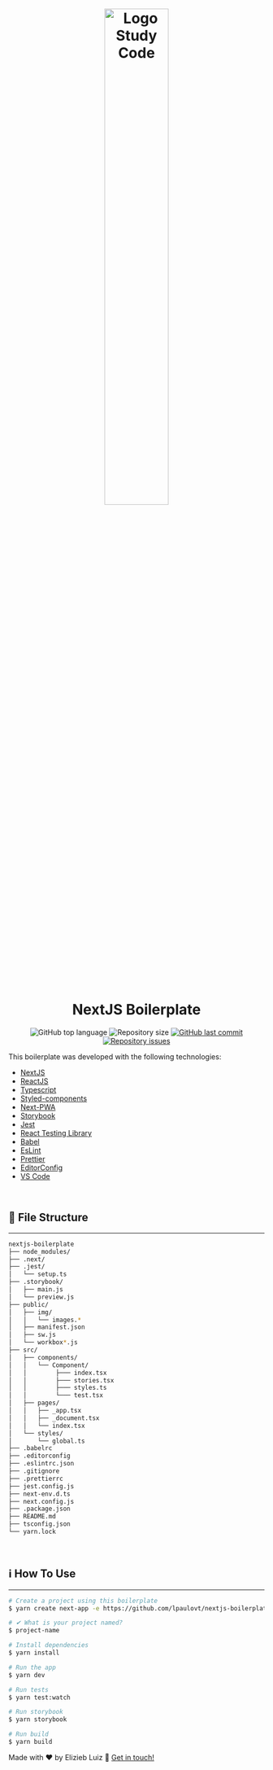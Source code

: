 <h1 align="center">
    <img alt="Logo Study Code" src="https://miro.medium.com/max/1000/1*htbUdWgFQ3a94PMEvBr_hQ.png" width="50%"
/>
    <br>
    NextJS Boilerplate
</h1>

<p align="center">
  <img alt="GitHub top language" src="https://img.shields.io/github/languages/top/lpaulovt/nextjs-boilerplate.svg">
  <img alt="Repository size" src="https://img.shields.io/github/repo-size/lpaulovt/nextjs-boilerplate.svg">
  <a href="https://github.com/lpaulovt/nextjs-boilerplater/commits/master">
    <img alt="GitHub last commit" src="https://img.shields.io/github/last-commit/lpaulovt/nextjs-boilerplate.svg">
  </a>

  <a href="https://github.com/lpaulovt/nextjs-boilerplate/issues">
    <img alt="Repository issues" src="https://img.shields.io/github/issues/lpaulovt/nextjs-boilerplate.svg">
  </a>
</p>

This boilerplate was developed with the following technologies:

- [NextJS]()
- [ReactJS]()
- [Typescript]()
- [Styled-components](https://www.styled-components.com/)
- [Next-PWA]()
- [Storybook]()
- [Jest]()
- [React Testing Library]()
- [Babel]()
- [EsLint]()
- [Prettier]()
- [EditorConfig]()
- [VS Code](vscode)

<br>

## :memo: File Structure

---

```bash
nextjs-boilerplate
├── node_modules/
├── .next/
├── .jest/
│   └── setup.ts
├── .storybook/
│   ├── main.js
│   └── preview.js
├── public/
│   ├── img/
│   │   └── images.*
│   ├── manifest.json
│   ├── sw.js
│   └── workbox*.js
├── src/
│   ├── components/
│   │   └── Component/
│   │        ├─── index.tsx
│   │        ├─── stories.tsx
│   │        ├─── styles.ts
│   │        └─── test.tsx
│   ├── pages/
│   │   ├── _app.tsx
│   │   ├── _document.tsx
│   │   └── index.tsx
│   └── styles/
│       └── global.ts
├── .babelrc
├── .editorconfig
├── .eslintrc.json
├── .gitignore
├── .prettierrc
├── jest.config.js
├── next-env.d.ts
├── next.config.js
├── .package.json
├── README.md
├── tsconfig.json
└── yarn.lock
```

<br>

## :information_source: How To Use

---

```bash
# Create a project using this boilerplate
$ yarn create next-app -e https://github.com/lpaulovt/nextjs-boilerplate

# ✔ What is your project named?
$ project-name

# Install dependencies
$ yarn install

# Run the app
$ yarn dev

# Run tests
$ yarn test:watch

# Run storybook
$ yarn storybook

# Run build
$ yarn build
```

Made with ♥ by Elizieb Luiz :wave: [Get in touch!](https://www.linkedin.com/in/elizieb-luiz-798994183/)
